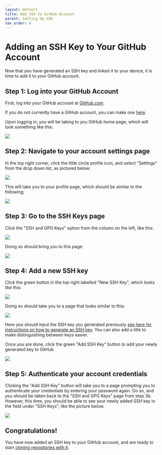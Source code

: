 ```yaml
---
layout: default
title: Add SSH to GitHub Account
parent: Setting Up SSH
nav_order: 4
---
```


# Adding an SSH Key to Your GitHub Account

Now that you have generated an SSH key and linked it to your device, it is time to add it to your GitHub account.

## Step 1: Log into your GitHub Account
First, log into your GitHub account at [GitHub.com](https://github.com/login).

If you do not currently have a GitHub account, you can make one [here](https://github.com/signup).

Upon logging in, you will be taking to you GitHub home page, which will look something like this:

![](../../assets/images/GitHub_home_page.png)

## Step 2: Navigate to your account settings page
In the top right corner, click the little circle profile icon, and select "Settings" from the drop down list, as pictured below:

![](../../assets/images/addSSHstep2.png)

This will take you to your profile page, which should be similar to the following:

![](../../assets/images/settings-profile-page.png)

## Step 3: Go to the SSH Keys page
Click the "SSH and GPG Keys" option from the column on the left, like this:

![](../../assets/images/settings-click-SSH.png)

Doing so should bring you to this page:

![](../../assets/images/SSH_keys_page.png)

## Step 4: Add a new SSH key
Click the green button in the top right labelled "New SSH Key", which looks like this:

![](../../assets/images/New_SSH_Key.png)

Doing so should take you to a page that looks similar to this:

![](../../assets/images/Add_key_page.png)

Here you should input the SSH key you generated previously [see here for instructions on how to generate an SSH key](https://dlepke.github.io/Deanna-Wilson-Ray/docs/settingUpSSH/generateSSHKey/). You can also add a title to make distinguishing between keys easier.

Once you are done, click the green "Add SSH Key" button to add your newly generated key to GitHub

![](../../assets/images/finally_add_ssh_key.png)

## Step 5: Authenticate your account credentials
Clicking the "Add SSH Key" button will take you to a page prompting you to authenticate your credentials by entering your password again. Do so, and you should be taken back to the "SSH and GPG Keys" page from step 3b. However, this time, you should be able to see your newly added SSH key in the field under "SSH Keys", like the picture below.

![](../../assets/images/key_added_successfully.png)

## Congratulations!
You have now added an SSH key to your GitHub account, and are ready to start [cloning repositories with it](https://dlepke.github.io/Deanna-Wilson-Ray/docs/UsingSSHWithGit/forkandclone/).